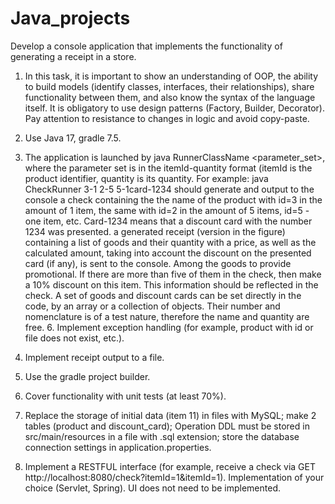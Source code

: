 # Java_projects
Develop a console application that implements the functionality of generating a receipt in a store.

1. In this task, it is important to show an understanding of OOP, the ability to build models (identify classes, interfaces, their relationships), share functionality between them, and also know the syntax of the language itself. It is obligatory to use design patterns (Factory, Builder, Decorator). Pay attention to resistance to changes in logic and avoid copy-paste.
   
2. Use Java 17, gradle 7.5.
   
3. The application is launched by java RunnerClassName <parameter_set>, where the parameter set is in the itemId-quantity format (itemId is the product identifier, quantity is its quantity. For example: java CheckRunner 3-1 2-5 5-1card-1234 should generate and output to the console a check containing the the name of the product with id=3 in the amount of 1 item, the same with id=2 in the amount of 5 items, id=5 - one item, etc. Card-1234 means that a discount card with the number 1234 was presented. a generated receipt (version in the figure) containing a list of goods and their quantity with a price, as well as the calculated amount, taking into account the discount on the presented card (if any), is sent to the console. Among the goods to provide promotional. If there are more than five of them in the check, then make a 10% discount on this item. This information should be reflected in the check. A set of goods and discount cards can be set directly in the code, by an array or a collection of objects. Their number and nomenclature is of a test nature, therefore the name and quantity are free. 6. Implement exception handling (for example, product with id or file does not exist, etc.).
4. Implement receipt output to a file.
5. Use the gradle project builder.
6. Cover functionality with unit tests (at least 70%).
7. Replace the storage of initial data (item 11) in files with MySQL; make 2 tables (product and discount_card); Operation DDL must be stored in src/main/resources in a file with .sql extension; store the database connection settings in application.properties.
8. Implement a RESTFUL interface (for example, receive a check via GET http://localhost:8080/check?itemId=1&itemId=1). Implementation of your choice (Servlet, Spring). UI does not need to be implemented.

